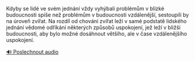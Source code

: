 
Kdyby se lidé ve svém jednání vždy vyhýbali problémům v blízké budoucnosti spíše než problémům v budoucnosti vzdálenější, sestoupili by na úroveň zvířat. Na rozdíl od chování zvířat leží v samé podstatě lidského jednání vědomé odříkání některých způsobů uspokojení, jež leží v bližší budoucnosti, aby bylo možné dosáhnout většího, ale v čase vzdálenějšího uspokojení.

[🔊 Poslechnout audio](/data/7-paragraphs/audio/chapter_147/para_008-Kdyby-se-lid-ve-svm-jednn-vdy-vyhbali-probl.mp3)

